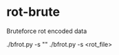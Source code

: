 # rot-brute
Bruteforce rot encoded data

./bfrot.py -s "<rot encoded data>"
./bfrot.py -s <rot_file>
